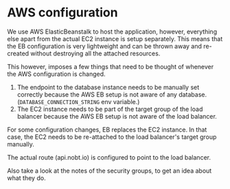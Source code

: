 # AWS configuration

We use AWS ElasticBeanstalk to host the application, however, everything else apart from the actual EC2 instance is setup separately.
This means that the EB configuration is very lightweight and can be thrown away and re-created without destroying all the attached resources.

This however, imposes a few things that need to be thought of whenever the AWS configuration is changed.

1. The endpoint to the database instance needs to be manually set correctly because the AWS EB setup is not aware of any database. (`DATABASE_CONNECTION_STRING` env variable.)
2. The EC2 instance needs to be part of the target group of the load balancer because the AWS EB setup is not aware of the load balancer.

For some configuration changes, EB replaces the EC2 instance. In that case, the EC2 needs to be re-attached to the load balancer's target group manually.

The actual route (api.nobt.io) is configured to point to the load balancer.

Also take a look at the notes of the security groups, to get an idea about what they do.